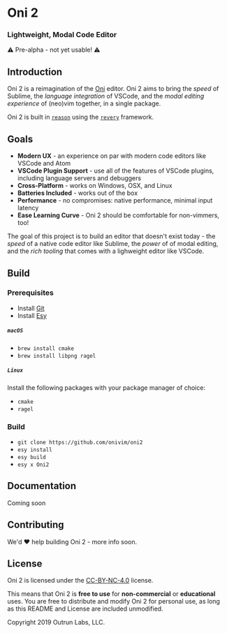 # Oni 2

### Lightweight, Modal Code Editor

:warning: Pre-alpha - not yet usable! :warning: 

## Introduction

Oni 2 is a reimagination of the [Oni](https://onivim.io) editor. Oni 2 aims to bring the _speed_ of Sublime, the _language integration_ of VSCode, and the _modal editing experience_ of (neo)vim together, in a single package.

Oni 2 is built in [`reason`](https://reasonml.github.io) using the [`revery`](https://github.com/revery-ui/revery) framework.

## Goals

- __Modern UX__ - an experience on par with modern code editors like VSCode and Atom
- __VSCode Plugin Support__ - use all of the features of VSCode plugins, including language servers and debuggers
- __Cross-Platform__ - works on Windows, OSX, and Linux
- __Batteries Included__ - works out of the box
- __Performance__ - no compromises: native performance, minimal input latency
- __Ease Learning Curve__ - Oni 2 should be comfortable for non-vimmers, too!

The goal of this project is to build an editor that doesn't exist today - the _speed_ of a native code editor like Sublime, the _power_ of of modal editing, and the _rich tooling_ that comes with a lighweight editor like VSCode.

## Build

### Prerequisites

- Install [Git](https://git-scm.com/)
- Install [Esy](https://esy.sh)

##### `macOS`

- `brew install cmake`
- `brew install libpng ragel`

##### `Linux`

Install the following packages with your package manager of choice:
- `cmake`
- `ragel`

### Build

- `git clone https://github.com/onivim/oni2`
- `esy install`
- `esy build`
- `esy x Oni2`

## Documentation

Coming soon

## Contributing

We'd :heart: help building Oni 2 - more info soon.

## License

Oni 2 is licensed under the [CC-BY-NC-4.0](https://creativecommons.org/licenses/by-nc/4.0/legalcode) license.

This means that Oni 2 is __free to use__ for __non-commercial__ or __educational__ uses. You are free to distribute and modify Oni 2 for personal use, as long as this README and License are included unmodified.

Copyright 2019 Outrun Labs, LLC.
